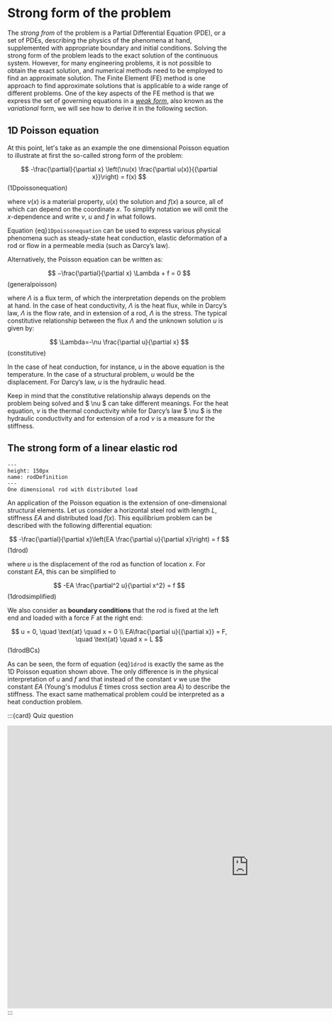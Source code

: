 # Strong form of the problem

The *strong from* of the problem is a Partial Differential Equation (PDE), or a set of PDEs, describing the physics of the phenomena at hand, supplemented with appropriate boundary and initial conditions. Solving the strong form of the problem leads to the exact solution of the continuous system. However, for many engineering problems, it is not possible to obtain the exact solution, and numerical methods need to be employed to find an approximate solution. The Finite Element (FE) method is one approach to find approximate solutions that is applicable to a wide range of different problems. One of the key aspects of the FE method is that we express the set of governing equations in a [*weak form*](./chapter1-3_Weak_form_of_the_problem.md), also known as the *variational* form, we will see how to derive it in the following section.  


##  1D Poisson equation
At this point, let's take as an example the one dimensional Poisson equation to illustrate at first the so-called strong form of the problem:

$$
-\frac{\partial}{\partial x} \left(\nu(x) \frac{\partial u(x)}{{\partial x}}\right) = f(x)
$$ (1Dpoissonequation)

where $\nu(x)$ is a material property, $u(x)$ the solution and $f(x)$ a source, all of which can depend on the coordinate $x$. To simplify notation we will omit the $x$-dependence and write $\nu$, $u$ and $f$ in what follows.

Equation {eq}`1Dpoissonequation` can be used to express various physical phenomena such as steady-state heat conduction, elastic deformation of a rod or flow in a permeable media (such as Darcy’s law).

Alternatively, the Poisson equation can be written as: 

$$ 
−\frac{\partial}{\partial x} \Lambda + f = 0 
$$ (generalpoisson)

where $\Lambda$ is a flux term, of which the interpretation depends on the problem at hand. In the case of heat conductivity, $\Lambda$ is the heat flux, while in Darcy’s law, $\Lambda$ is the flow rate, and in extension of a rod, $\Lambda$ is the stress. The typical constitutive relationship between the flux $\Lambda$ and the unknown solution $u$ is given by:

$$ 
\Lambda=-\nu \frac{\partial u}{\partial x}
$$ (constitutive)

In the case of heat conduction, for instance, $u$ in the above equation is the temperature. In the case of a structural problem, $u$ would be the displacement. For Darcy’s law, $u$ is the hydraulic head. 

Keep in mind that the constitutive relationship always depends on the problem being solved and $ \nu $ can take different meanings. For the heat equation, $\nu$ is the thermal conductivity while for Darcy’s law $ \nu $ is the hydraulic conductivity and for extension of a rod $\nu$ is a measure for the stiffness. 

## The strong form of a linear elastic rod
```{figure} ./figures/barDefinition-1.png
---
height: 150px
name: rodDefinition
---
One dimensional rod with distributed load
```

An application of the Poisson equation is the extension of one-dimensional structural elements. Let us consider a horizontal steel rod with length $L$, stiffness $EA$ and distributed load $f(x)$. This equilibrium problem can be described with the following differential equation:


$$
-\frac{\partial}{\partial x}\left(EA \frac{\partial u}{\partial x}\right) = f
$$ (1drod)

where $u$ is the displacement of the rod as function of location $x$. For constant $EA$, this can be simplified to

$$
-EA \frac{\partial^2 u}{\partial x^2} = f
$$ (1drodsimplified)


We also consider as **boundary conditions** that the rod is fixed at the left end and loaded with a force $F$ at the right end:

$$
u = 0, \quad \text{at} \quad x = 0 \\
EA\frac{\partial u}{{\partial x}} = F, \quad \text{at} \quad x = L
$$ (1drodBCs)

As can be seen, the form of equation {eq}`1drod` is exactly the same as the 1D Poisson equation shown above. The only difference is in the physical interpretation of $u$ and $f$ and that instead of the constant $\nu$ we use the constant $EA$ (Young's modulus $E$ times cross section area $A$) to describe the stiffness. The exact same mathematical problem could be interpreted as a heat conduction problem. 

:::{card} Quiz question
<iframe src="https://tudelft.h5p.com/content/1292102761306552137/embed" aria-label="Boundary conditions for heat equation" width="1088" height="637" frameborder="0" allowfullscreen="allowfullscreen" allow="autoplay *; geolocation *; microphone *; camera *; midi *; encrypted-media *"></iframe><script src="https://tudelft.h5p.com/js/h5p-resizer.js" charset="UTF-8"></script>
:::

